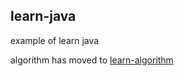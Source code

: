 ## learn-java
example of learn java

algorithm has moved to [learn-algorithm](https://github.com/wcong/learn-algorithm)


